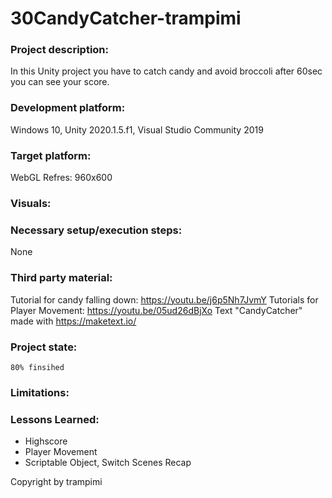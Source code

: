 # 30CandyCatcher-trampimi

### Project description: 
In this Unity project you have to catch candy and avoid broccoli after 60sec you can see your score. 

### Development platform: 
Windows 10, Unity 2020.1.5.f1, Visual Studio Community 2019

### Target platform: 
WebGL Refres: 960x600 

### Visuals: 



### Necessary setup/execution steps: 
None

### Third party material: 
Tutorial for candy falling down: https://youtu.be/j6p5Nh7JvmY
Tutorials for Player Movement: https://youtu.be/05ud26dBjXo
Text "CandyCatcher" made with https://maketext.io/

### Project state: 

    80% finsihed


### Limitations: 

    
### Lessons Learned: 
* Highscore
* Player Movement
* Scriptable Object, Switch Scenes Recap

Copyright by trampimi
